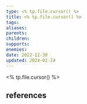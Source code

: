 ```yaml
---
type: <% tp.file.cursor() %>
title: <% tp.file.cursor() %>
tags:
aliases: 
parents: 
children: 
supports: 
enemies:
date: 2022-12-30
updated: 2024-02-24
---
```




<% tp.file.cursor() %>

## references
